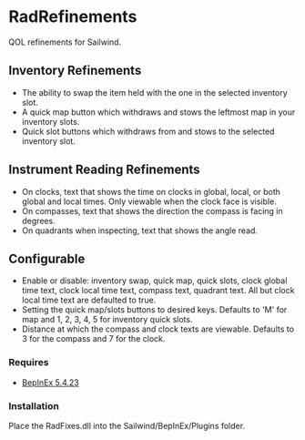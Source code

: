 # RadRefinements

QOL refinements for Sailwind.

## Inventory Refinements

* The ability to swap the item held with the one in the selected inventory slot.
* A quick map button which withdraws and stows the leftmost map in your inventory slots.
* Quick slot buttons which withdraws from and stows to the selected inventory slot.

## Instrument Reading Refinements

* On clocks, text that shows the time on clocks in global, local, or both global and local times. Only viewable when the clock face is visible. 
* On compasses, text that shows the direction the compass is facing in degrees. 
* On quadrants when inspecting, text that shows the angle read.

## Configurable

* Enable or disable: inventory swap, quick map, quick slots, clock global time text, clock local time text, compass text, quadrant text. 
All but clock local time text are defaulted to true.
* Setting the quick map/slots buttons to desired keys. Defaults to 'M' for map and 1, 2, 3, 4, 5 for inventory quick slots.
* Distance at which the compass and clock texts are viewable. Defaults to 3 for the compass and 7 for the clock.

### Requires
* [BepInEx 5.4.23](https://github.com/BepInEx/BepInEx/releases)

### Installation
Place the RadFixes.dll into the Sailwind/BepInEx/Plugins folder.